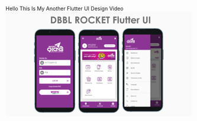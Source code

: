 Hello This Is My Another Flutter UI Design Video
<img src="https://github.com/Bdamir98/Rocket_Flutter_App_UI/blob/master/Preview.png">
